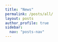 ```yaml
---
title: "News"
permalink: /posts/all/
layout: posts
author_profile: true
sidebar:
  nav: "posts-nav"
---
```

